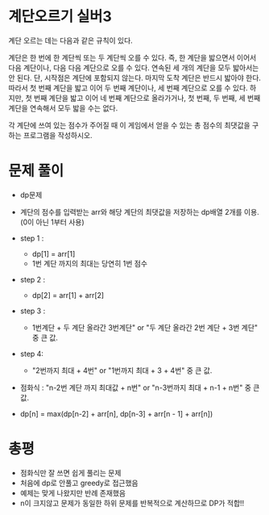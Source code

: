 # 계단오르기 실버3
계단 오르는 데는 다음과 같은 규칙이 있다.

계단은 한 번에 한 계단씩 또는 두 계단씩 오를 수 있다. 즉, 한 계단을 밟으면서 이어서 다음 계단이나, 다음 다음 계단으로 오를 수 있다.
연속된 세 개의 계단을 모두 밟아서는 안 된다. 단, 시작점은 계단에 포함되지 않는다.
마지막 도착 계단은 반드시 밟아야 한다.
따라서 첫 번째 계단을 밟고 이어 두 번째 계단이나, 세 번째 계단으로 오를 수 있다. 하지만, 첫 번째 계단을 밟고 이어 네 번째 계단으로 올라가거나, 첫 번째, 두 번째, 세 번째 계단을 연속해서 모두 밟을 수는 없다.

각 계단에 쓰여 있는 점수가 주어질 때 이 게임에서 얻을 수 있는 총 점수의 최댓값을 구하는 프로그램을 작성하시오.
# 문제 풀이
- dp문제
- 계단의 점수를 입력받는 arr와 해당 계단의 최댓값을 저장하는 dp배열 2개를 이용.(0이 아닌 1부터 사용)
- step 1 :
  - dp[1] = arr[1]
  - 1번 계단 까지의 최대는 당연히 1번 점수
- step 2 :
  - dp[2] = arr[1] + arr[2]
- step 3 :
  - 1번계단 + 두 계단 올라간 3번계단" or "두 계단 올라간 2번 계단 + 3번 계단" 중 큰 값.
- step 4:
  - "2번까지 최대 + 4번" or "1번까지 최대 + 3 + 4번" 중 큰 값.

- 점화식 : "n-2번 계단 까지 최대값 + n번" or "n-3번까지 최대 + n-1 + n번" 중 큰 값.
- dp[n] = max(dp[n-2] + arr[n], dp[n-3] + arr[n - 1] + arr[n])

# 총평
- 점화식만 잘 쓰면 쉽게 풀리는 문제
- 처음에 dp로 안풀고 greedy로 접근했음
- 예제는 맞게 나왔지만 반례 존재했음
- n이 크지않고 문제가 동일한 하위 문제를 반복적으로 계산하므로 DP가 적합!!